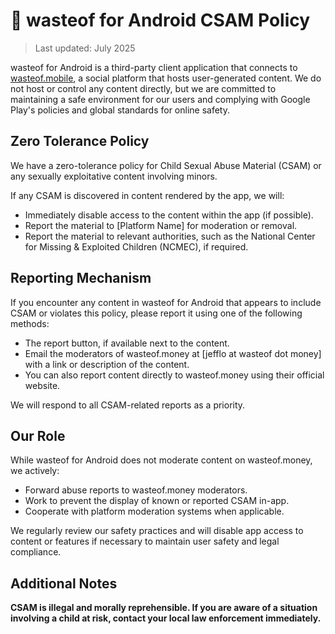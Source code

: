 # 📜 wasteof for Android CSAM Policy


>Last updated: July 2025

wasteof for Android is a third-party client application that connects to [wasteof.mobile](https://wasteof.mobile), a social platform that hosts user-generated content. We do not host or control any content directly, but we are committed to maintaining a safe environment for our users and complying with Google Play's policies and global standards for online safety.

## Zero Tolerance Policy

We have a zero-tolerance policy for Child Sexual Abuse Material (CSAM) or any sexually exploitative content involving minors.

If any CSAM is discovered in content rendered by the app, we will:

- Immediately disable access to the content within the app (if possible).
- Report the material to [Platform Name] for moderation or removal.
- Report the material to relevant authorities, such as the National Center for Missing & Exploited Children (NCMEC), if required.

## Reporting Mechanism

If you encounter any content in wasteof for Android that appears to include CSAM or violates this policy, please report it using one of the following methods:

- The report button, if available next to the content.
- Email the moderators of wasteof.money at [jefflo at wasteof dot money] with a link or description of the content.
- You can also report content directly to wasteof.money using their official website.

We will respond to all CSAM-related reports as a priority.

## Our Role

While wasteof for Android does not moderate content on wasteof.money, we actively:

- Forward abuse reports to wasteof.money moderators.
- Work to prevent the display of known or reported CSAM in-app.
- Cooperate with platform moderation systems when applicable.

We regularly review our safety practices and will disable app access to content or features if necessary to maintain user safety and legal compliance.

## Additional Notes

**CSAM is illegal and morally reprehensible.  If you are aware of a situation involving a child at risk, contact your local law enforcement immediately.**